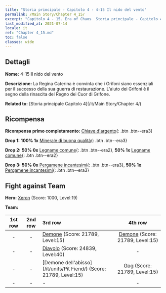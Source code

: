 ```yaml
---
title: "Storia principale - Capitolo 4 - 4-15 Il nido del vento"
permalink: /Main Story/Chapter 4_15/
excerpt: "Capitolo 4 - 15. Era of Chaos  Storia principale - Capitolo 4_15. 4-15 Il nido del vento"
last_modified_at: 2021-07-14
locale: it
ref: "Chapter 4_15.md"
toc: false
classes: wide
---
```


## Dettagli

 **Nome:** 4-15 Il nido del vento

 **Descrizione:** La Regina Caterina è convinta che i Grifoni siano essenziali per il successo della sua guerra di restaurazione. L'aiuto dei Grifoni è il segno della rinascita del Regno dei Cuor di Grifone.

 **Related to:** [Storia principale Capitolo 4](/it/Main Story/Chapter 4/)

## Ricompensa

 **Ricompensa primo completamento:** [Chiave d'argento](/ItemsIT/con_693/){: .btn .btn--era3}

 **Drop 1:** **100% 1x** [Minerale di buona qualità](/ItemsIT/mat_12/){: .btn .btn--era3}

 **Drop 2:** **50% 0x** [Legname comune](/ItemsIT/mat_7/){: .btn .btn--era2}, **50% 1x** [Legname comune](/ItemsIT/mat_7/){: .btn .btn--era2}

 **Drop 3:** **50% 0x** [Pergamene incantesimi](/ItemsIT/con_694/){: .btn .btn--era3}, **50% 1x** [Pergamene incantesimi](/ItemsIT/con_694/){: .btn .btn--era3}


## Fight against Team
 **Hero:** [Xeron](/it/heroes/Xeron/) (Score: 1000, Level:19)

 **Team:**


  | 1st row | 2nd row | 3rd row | 4th row |
  |:----:|:----:|:----|:----:|
  | - | - | [Demone](/it/units/Demon/) (Score: 21789, Level:15)  | [Demone](/it/units/Demon/) (Score: 21789, Level:15)  |
  | - | - | [Diavolo](/it/units/Devil/) (Score: 24839, Level:40)  | - |
  | - | - | [Demone dell'abisso](/it/units/Pit Fiend/) (Score: 21789, Level:15)  | [Gog](/it/units/Gog/) (Score: 21789, Level:15)  |
  | - | - | - | - |


